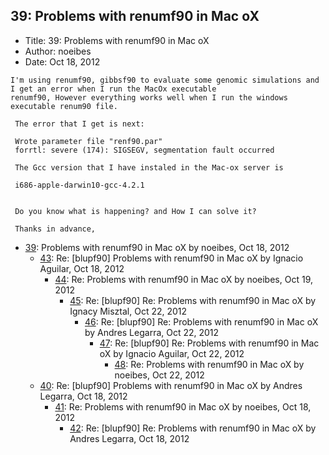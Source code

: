 ## 39: Problems with renumf90 in Mac oX

- Title: 39: Problems with renumf90 in Mac oX
- Author: noeibes
- Date: Oct 18, 2012

```
I'm using renumf90, gibbsf90 to evaluate some genomic simulations and I get an error when I run the MacOx executable
renumf90, However everything works well when I run the windows executable renum90 file.

 The error that I get is next:

 Wrote parameter file "renf90.par"
 forrtl: severe (174): SIGSEGV, segmentation fault occurred

 The Gcc version that I have instaled in the Mac-ox server is

 i686-apple-darwin10-gcc-4.2.1


 Do you know what is happening? and How I can solve it?

 Thanks in advance,
```

- [39](0039.md): Problems with renumf90 in Mac oX by noeibes, Oct 18, 2012
    - [43](0043.md): Re: [blupf90] Problems with renumf90 in Mac oX by Ignacio Aguilar, Oct 18, 2012
        - [44](0044.md): Re: Problems with renumf90 in Mac oX by noeibes, Oct 19, 2012
            - [45](0045.md): Re: [blupf90] Re: Problems with renumf90 in Mac oX by Ignacy Misztal, Oct 22, 2012
                - [46](0046.md): Re: [blupf90] Re: Problems with renumf90 in Mac oX by Andres Legarra, Oct 22, 2012
                    - [47](0047.md): Re: [blupf90] Re: Problems with renumf90 in Mac oX by Ignacio Aguilar, Oct 22, 2012
                        - [48](0048.md): Re: Problems with renumf90 in Mac oX by noeibes, Oct 22, 2012
    - [40](0040.md): Re: [blupf90] Problems with renumf90 in Mac oX by Andres Legarra, Oct 18, 2012
        - [41](0041.md): Re: Problems with renumf90 in Mac oX by noeibes, Oct 18, 2012
            - [42](0042.md): Re: [blupf90] Re: Problems with renumf90 in Mac oX by Andres Legarra, Oct 18, 2012
